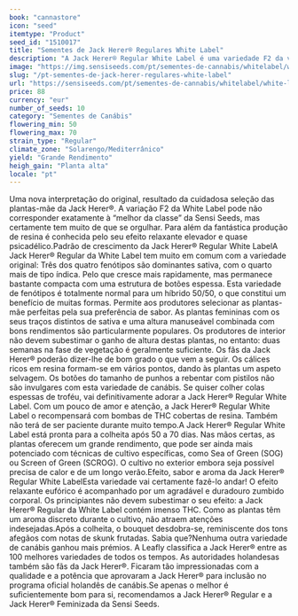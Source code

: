 ```yaml
---
book: "cannastore"
icon: "seed"
itemtype: "Product"
seed_id: "1510017"
title: "Sementes de Jack Herer® Regulares White Label"
description: "A Jack Herer® Regular White Label é uma variedade F2 da versão original da Sensi Seeds. Genes 50% sativa e 50% índica, com muita resina e bons rendimentos!"
image: "https://img.sensiseeds.com/pt/sementes-de-cannabis/whitelabel/white-label-jack-herer-image.png"
slug: "/pt-sementes-de-jack-herer-regulares-white-label"
url: "https://sensiseeds.com/pt/sementes-de-cannabis/whitelabel/white-label-jack-herer?a_aid=cannastore"
price: 88
currency: "eur"
number_of_seeds: 10
category: "Sementes de Canábis"
flowering_min: 50
flowering_max: 70
strain_type: "Regular"
climate_zone: "Solarengo/Mediterrânico"
yield: "Grande Rendimento"
heigh_gain: "Planta alta"
locale: "pt"
---
```

Uma nova interpretação do original, resultado da cuidadosa seleção das plantas-mãe da Jack Herer®. A variação F2 da White Label pode não corresponder exatamente à “melhor da classe” da Sensi Seeds, mas certamente tem muito de que se orgulhar. Para além da fantástica produção de resina é conhecida pelo seu efeito relaxante elevador e quase psicadélico.Padrão de crescimento da Jack Herer® Regular White LabelA Jack Herer® Regular da White Label tem muito em comum com a variedade original: Três dos quatro fenótipos são dominantes sativa, com o quarto mais de tipo índica. Pelo que cresce mais rapidamente, mas permanece bastante compacta com uma estrutura de botões espessa. Esta variedade de fenótipos é totalmente normal para um híbrido 50/50, o que constitui um benefício de muitas formas. Permite aos produtores selecionar as plantas-mãe perfeitas pela sua preferência de sabor. As plantas femininas com os seus traços distintos de sativa e uma altura manuseável combinada com bons rendimentos são particularmente populares. Os produtores de interior não devem subestimar o ganho de altura destas plantas, no entanto: duas semanas na fase de vegetação é geralmente suficiente. Os fãs da Jack Herer® poderão dizer-lhe de bom grado o que vem a seguir. Os cálices ricos em resina formam-se em vários pontos, dando às plantas um aspeto selvagem. Os botões do tamanho de punhos a rebentar com pistilos não são invulgares com esta variedade de canábis. Se quiser colher colas espessas de troféu, vai definitivamente adorar a Jack Herer® Regular White Label. Com um pouco de amor e atenção, a Jack Herer® Regular White Label o recompensará com bombas de THC cobertas de resina. Também não terá de ser paciente durante muito tempo.A Jack Herer® Regular White Label está pronta para a colheita após 50 a 70 dias. Nas mãos certas, as plantas oferecem um grande rendimento, que pode ser ainda mais potenciado com técnicas de cultivo específicas, como Sea of Green (SOG) ou Screen of Green (SCROG). O cultivo no exterior embora seja possível precisa de calor e de um longo verão.Efeito, sabor e aroma da Jack Herer® Regular White LabelEsta variedade vai certamente fazê-lo andar! O efeito relaxante eufórico é acompanhado por um agradável e duradouro zumbido corporal. Os principiantes não devem subestimar o seu efeito: a Jack Herer® Regular da White Label contém imenso THC. Como as plantas têm um aroma discreto durante o cultivo, não atraem atenções indesejadas.Após a colheita, o bouquet desdobra-se, reminiscente dos tons afegãos com notas de skunk frutadas. Sabia que?Nenhuma outra variedade de canábis ganhou mais prémios. A Leafly classifica a Jack Herer® entre as 100 melhores variedades de todos os tempos. As autoridades holandesas também são fãs da Jack Herer®. Ficaram tão impressionadas com a qualidade e a potência que aprovaram a Jack Herer® para inclusão no programa oficial holandês de canábis.Se apenas o melhor é suficientemente bom para si, recomendamos a Jack Herer® Regular e a Jack Herer® Feminizada da Sensi Seeds.
